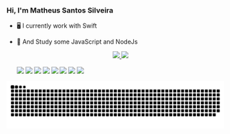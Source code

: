 ### Hi, I'm **Matheus Santos Silveira**

- 🖥️ I currently work with Swift 
- 🌱 And Study some JavaScript and NodeJs

  <div align="center">
    <a href="https://github.com/Math5il">
    <img height="160px" src="https://github-readme-stats.vercel.app/api?username=Math5il&show_icons=true&theme=radical#gh-dark-mode-only" />
    <img height="160px" src="https://github-readme-stats.vercel.app/api/top-langs/?username=Math5il&layout=compact&theme=radical#gh-dark-mode-only" />
    </a>
  </div><br>
  <div style="display: inline-block;" align="center">
    <a href="https://github.com/Math5il"><img height="40px"  src="https://cdn.jsdelivr.net/gh/devicons/devicon/icons/swift/swift-original.svg"/></a>
    <a href="https://github.com/Math5il"><img height="40px" src="https://cdn.jsdelivr.net/gh/devicons/devicon/icons/java/java-original-wordmark.svg"/></a>
    <a href="https://github.com/Math5il"><img height="40px" src="https://cdn.jsdelivr.net/gh/devicons/devicon/icons/javascript/javascript-plain.svg"/></a>
    <a href="https://github.com/Math5il"><img height="40px" src="https://cdn.jsdelivr.net/gh/devicons/devicon/icons/csharp/csharp-original.svg"/></a>
    <a href="https://github.com/Math5il"><img height="40px" src="https://cdn.jsdelivr.net/gh/devicons/devicon/icons/html5/html5-original-wordmark.svg"/></a>
    <a href="https://github.com/Math5il"><img height="40px" src="https://cdn.jsdelivr.net/gh/devicons/devicon/icons/css3/css3-original-wordmark.svg"/></a>
    <a href="https://github.com/Math5il"><img height="40px" src="https://cdn.jsdelivr.net/gh/devicons/devicon/icons/mysql/mysql-original-wordmark.svg"/></a>
    <a href="https://github.com/Math5il"><img height="40px" src="https://cdn.jsdelivr.net/gh/devicons/devicon/icons/react/react-original-wordmark.svg"/></a>
  </div>
  <div>
  </div>
  

<picture>
  <source
    media="(prefers-color-scheme: dark)"
    srcset="https://raw.githubusercontent.com/platane/snk/output/github-contribution-grid-snake-dark.svg"
  />
  <source
    media="(prefers-color-scheme: light)"
    srcset="https://raw.githubusercontent.com/platane/snk/output/github-contribution-grid-snake.svg"
  />
  <img
    alt="github contribution grid snake animation"
    src="https://raw.githubusercontent.com/platane/snk/output/github-contribution-grid-snake.svg"
  />
</picture>

